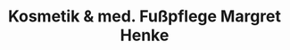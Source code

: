 ---
title: "Kosmetik & med. Fußpflege Margret Henke"
url: /bonn/kosmetik-und-med-fusspflege-margret-henke/
shop: Kosmetik
---